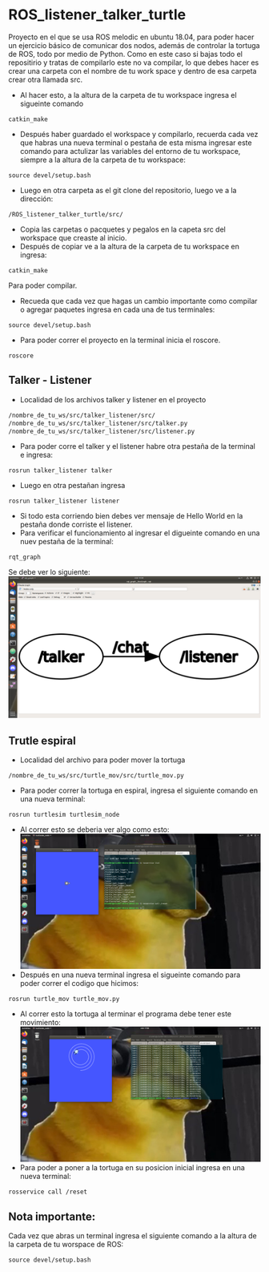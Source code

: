 # ROS_listener_talker_turtle
Proyecto en el que se usa ROS melodic en ubuntu 18.04, para poder hacer un ejercicio básico de comunicar dos nodos, además de controlar la tortuga de ROS, todo por medio de Python.
Como en este caso si bajas todo el repositirio y tratas de compilarlo este no va compilar, lo que debes hacer es crear una carpeta con el nombre de tu work space y dentro de esa carpeta crear otra llamada src.
- Al hacer esto, a la altura de la carpeta de tu workspace ingresa el sigueinte comando
```
catkin_make
```
- Después haber guardado el workspace y compilarlo, recuerda cada vez que habras una nueva terminal o pestaña de esta misma ingresar este comando para actulizar las variables del entorno de tu workspace, siempre a la altura de la carpeta de tu workspace:
```
source devel/setup.bash
```
- Luego en otra carpeta as el git clone del repositorio, luego ve a la dirección:
```
/ROS_listener_talker_turtle/src/
```
- Copia las carpetas o pacquetes y pegalos en la capeta src del workspace que creaste al inicio.
- Después de copiar ve a la altura de la carpeta de tu workspace en ingresa:
```
catkin_make
```
Para poder compilar.
- Recueda que cada vez que hagas un cambio importante como compilar o agregar paquetes ingresa en cada una de tus terminales:
```
source devel/setup.bash
```
- Para poder correr el proyecto en la terminal inicia el roscore.
```
roscore
```
## Talker - Listener
- Localidad de los archivos talker y listener en el proyecto
```
/nombre_de_tu_ws/src/talker_listener/src/
/nombre_de_tu_ws/src/talker_listener/src/talker.py
/nombre_de_tu_ws/src/talker_listener/src/listener.py
```
- Para poder corre el talker y el listener habre otra pestaña de la terminal e ingresa:
```
rosrun talker_listener talker
```
- Luego en otra pestañan ingresa
```
rosrun talker_listener listener
```
- Si todo esta corriendo bien debes ver mensaje de Hello World en la pestaña donde corriste el listener.
- Para verificar el funcionamiento al ingresar el digueinte comando en una nuev pestaña de la terminal:
```
rqt_graph
```
Se debe ver lo siguiente:
![RQT](rqt.png)
## Trutle espiral
- Localidad del archivo para poder mover la tortuga
```
/nombre_de_tu_ws/src/turtle_mov/src/turtle_mov.py
```

- Para poder correr la tortuga en espiral, ingresa el siguiente comando en una nueva terminal:
```
rosrun turtlesim turtlesim_node
```
- Al correr esto se deberia ver algo como esto:
![RQT](turtle.png)
- Después en una nueva terminal ingresa el sigueinte comando para poder correr el codigo que hicimos:
```
rosrun turtle_mov turtle_mov.py
```
- Al correr esto la tortuga al terminar el programa debe tener este movimiento:
![RQT](turtle_mov.png)
- Para poder a poner a la tortuga en su posicion inicial ingresa en una nueva terminal:
```
rosservice call /reset
```
## Nota importante:
Cada vez que abras un terminal ingresa el siguiente comando a la altura de la carpeta de tu worspace de ROS:
```
source devel/setup.bash
```
